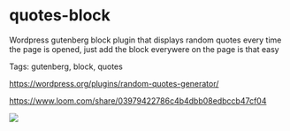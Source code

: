 # quotes-block
Wordpress gutenberg block plugin that displays random quotes every time the page is opened, just add the block everywere on the page is that easy </br>

Tags: gutenberg, block, quotes </br>

https://wordpress.org/plugins/random-quotes-generator/

https://www.loom.com/share/03979422786c4b4dbb08edbccb47cf04

<img src="https://lh3.googleusercontent.com/-u1VSwNQ9uHauxHJCS9KacAcVbFtcfqVq_aIjoWFCbbaVEOkJ_N_xD0KA4_vkFCIVje2RAo2-L_y_3_r-OK5C2kSzK_6NheynDP5j7RMOODje5k9ddXDBzfcZw2pxFj3TZmrEZnoT2W6UN_Ohsfj3SDs9iMYAzQVRn0QEa6AdI5Z-_8hm02jrHvwizQEl2fSFAPkjvMxHTyBgLJMh3atWSNziLXSfRRpHw9dM4bc7CgMpbodW_krCEYjypCkLyfsoL3daZW0Wy4_c8oFJ0RgcNxloUHFqOqLQ6AWPkAbyJWPBM3dzDShU4MXE6v2P9vOMrT0jCQ5cPI8OMbvIDfRYjZrD99q-YDO9lXnL6Ka6YxXkGGNAb8B6HTU_Y3ocwrMhjjo1eyaVRNkNyxQge6GdZ2MttX4nBZh2eyGnz-mHavpqZIeFyP6y1mp1rV2DidFSH81nCCHSQ9y-hhX-QBzrOPzE7g7ybXBIDjDqulrpXmUGG7dPecKNgCdWwlk7g4-lNlePYqc38kyjEsf6abwm4ChFPe5lmzZ-5KS85KfD2vmszFZbWgNCOLrB_A3pjmG2dxNNdj88Kes0soe2MEPEDjNBolI1PExEnlaWLEONUfWfSHQ3y4k_o_mCafzMQkPWJ1D707V3EKoxZ6_9nuIevFYheLRWtr-OPG201unZnQbpA0oGlGPjFYTUjK9=w1552-h873-no?authuser=1">
